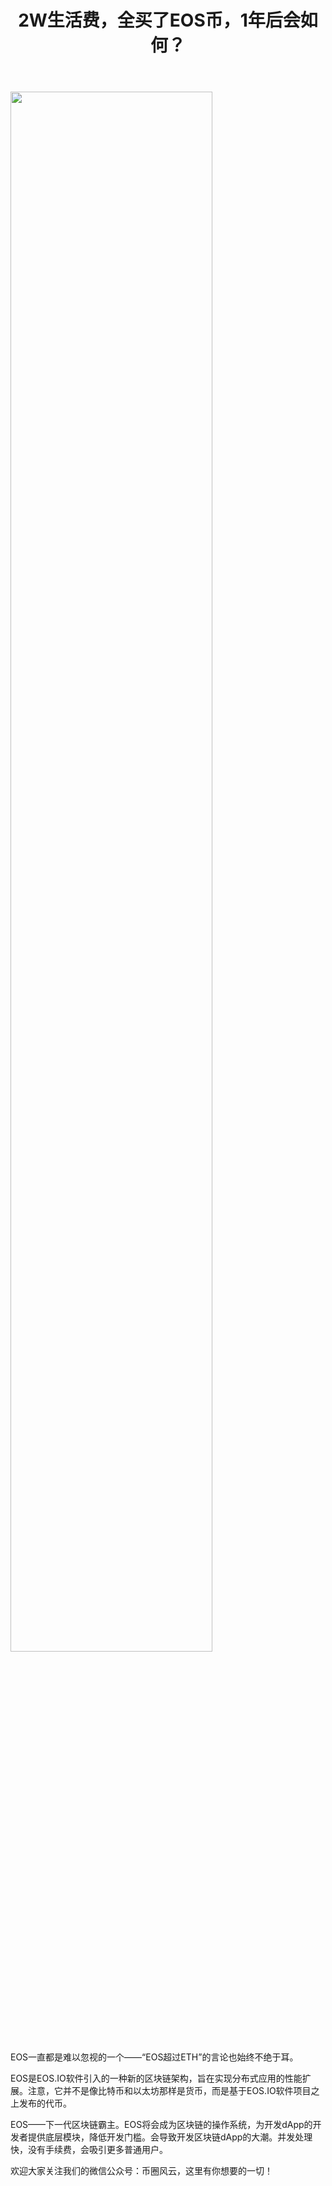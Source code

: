 ﻿---
layout: post
title: "2W生活费，全买了EOS币，1年后会如何？"
description: "2W生活费，全买了EOS币，1年后会如何？"
tags: [EOS,区块链,tkc,买币网]
categories: [币圈风云,TKC]
---
<img src="http://utouu-web-test.oss-cn-hangzhou.aliyuncs.com/biiduuuser/1515131261498.jpg" width="80%"/>

EOS一直都是难以忽视的一个——“EOS超过ETH”的言论也始终不绝于耳。

EOS是EOS.IO软件引入的一种新的区块链架构，旨在实现分布式应用的性能扩展。注意，它并不是像比特币和以太坊那样是货币，而是基于EOS.IO软件项目之上发布的代币。

EOS——下一代区块链霸主。EOS将会成为区块链的操作系统，为开发dApp的开发者提供底层模块，降低开发门槛。会导致开发区块链dApp的大潮。并发处理快，没有手续费，会吸引更多普通用户。

欢迎大家关注我们的微信公众号：币圈风云，这里有你想要的一切！